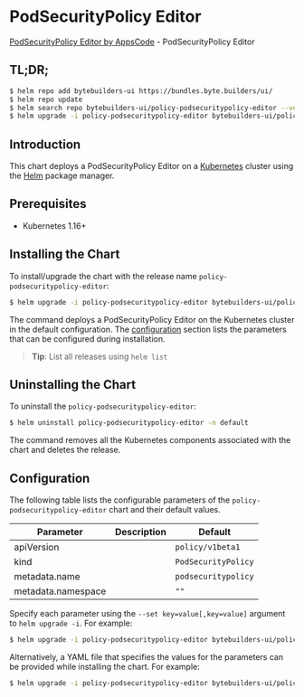 # PodSecurityPolicy Editor

[PodSecurityPolicy Editor by AppsCode](https://byte.builders) - PodSecurityPolicy Editor

## TL;DR;

```bash
$ helm repo add bytebuilders-ui https://bundles.byte.builders/ui/
$ helm repo update
$ helm search repo bytebuilders-ui/policy-podsecuritypolicy-editor --version=v0.4.10
$ helm upgrade -i policy-podsecuritypolicy-editor bytebuilders-ui/policy-podsecuritypolicy-editor -n default --create-namespace --version=v0.4.10
```

## Introduction

This chart deploys a PodSecurityPolicy Editor on a [Kubernetes](http://kubernetes.io) cluster using the [Helm](https://helm.sh) package manager.

## Prerequisites

- Kubernetes 1.16+

## Installing the Chart

To install/upgrade the chart with the release name `policy-podsecuritypolicy-editor`:

```bash
$ helm upgrade -i policy-podsecuritypolicy-editor bytebuilders-ui/policy-podsecuritypolicy-editor -n default --create-namespace --version=v0.4.10
```

The command deploys a PodSecurityPolicy Editor on the Kubernetes cluster in the default configuration. The [configuration](#configuration) section lists the parameters that can be configured during installation.

> **Tip**: List all releases using `helm list`

## Uninstalling the Chart

To uninstall the `policy-podsecuritypolicy-editor`:

```bash
$ helm uninstall policy-podsecuritypolicy-editor -n default
```

The command removes all the Kubernetes components associated with the chart and deletes the release.

## Configuration

The following table lists the configurable parameters of the `policy-podsecuritypolicy-editor` chart and their default values.

|     Parameter      | Description |            Default             |
|--------------------|-------------|--------------------------------|
| apiVersion         |             | <code>policy/v1beta1</code>    |
| kind               |             | <code>PodSecurityPolicy</code> |
| metadata.name      |             | <code>podsecuritypolicy</code> |
| metadata.namespace |             | <code>""</code>                |


Specify each parameter using the `--set key=value[,key=value]` argument to `helm upgrade -i`. For example:

```bash
$ helm upgrade -i policy-podsecuritypolicy-editor bytebuilders-ui/policy-podsecuritypolicy-editor -n default --create-namespace --version=v0.4.10 --set apiVersion=policy/v1beta1
```

Alternatively, a YAML file that specifies the values for the parameters can be provided while
installing the chart. For example:

```bash
$ helm upgrade -i policy-podsecuritypolicy-editor bytebuilders-ui/policy-podsecuritypolicy-editor -n default --create-namespace --version=v0.4.10 --values values.yaml
```
